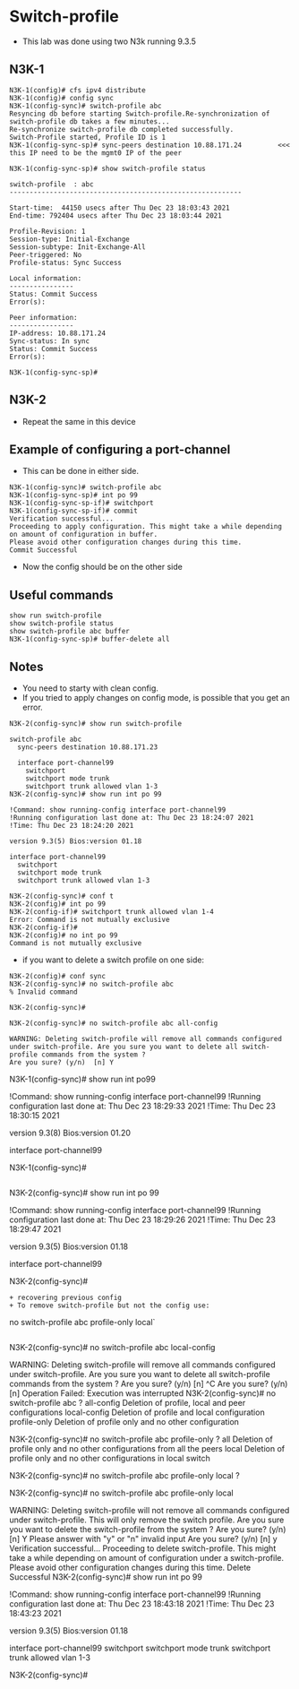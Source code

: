# Switch-profile
+ This lab was done using two N3k running 9.3.5

## N3K-1
```
N3K-1(config)# cfs ipv4 distribute 
N3K-1(config)# config sync
N3K-1(config-sync)# switch-profile abc
Resyncing db before starting Switch-profile.Re-synchronization of switch-profile db takes a few minutes...
Re-synchronize switch-profile db completed successfully.
Switch-Profile started, Profile ID is 1
N3K-1(config-sync-sp)# sync-peers destination 10.88.171.24         <<< this IP need to be the mgmt0 IP of the peer
```
```
N3K-1(config-sync-sp)# show switch-profile status 

switch-profile  : abc
----------------------------------------------------------

Start-time:  44150 usecs after Thu Dec 23 18:03:43 2021
End-time: 792404 usecs after Thu Dec 23 18:03:44 2021

Profile-Revision: 1
Session-type: Initial-Exchange
Session-subtype: Init-Exchange-All
Peer-triggered: No
Profile-status: Sync Success

Local information:
----------------
Status: Commit Success
Error(s): 

Peer information:
----------------
IP-address: 10.88.171.24
Sync-status: In sync
Status: Commit Success
Error(s): 

N3K-1(config-sync-sp)# 
```

## N3K-2
+ Repeat the same in this device

## Example of configuring a port-channel

+ This can be done in either side.

```
N3K-1(config-sync)# switch-profile abc
N3K-1(config-sync-sp)# int po 99
N3K-1(config-sync-sp-if)# switchport
N3K-1(config-sync-sp-if)# commit
Verification successful...
Proceeding to apply configuration. This might take a while depending on amount of configuration in buffer.
Please avoid other configuration changes during this time.
Commit Successful
```
+ Now the config should be on the other side

## Useful commands
```
show run switch-profile
show switch-profile status
show switch-profile abc buffer
N3K-1(config-sync-sp)# buffer-delete all
```

## Notes
+ You need to starty with clean config.
+ If you tried to apply changes on config mode, is possible that you get an error.
```
N3K-2(config-sync)# show run switch-profile 

switch-profile abc
  sync-peers destination 10.88.171.23

  interface port-channel99
    switchport
    switchport mode trunk
    switchport trunk allowed vlan 1-3
N3K-2(config-sync)# show run int po 99

!Command: show running-config interface port-channel99
!Running configuration last done at: Thu Dec 23 18:24:07 2021
!Time: Thu Dec 23 18:24:20 2021

version 9.3(5) Bios:version 01.18 

interface port-channel99
  switchport
  switchport mode trunk
  switchport trunk allowed vlan 1-3

N3K-2(config-sync)# conf t
N3K-2(config)# int po 99
N3K-2(config-if)# switchport trunk allowed vlan 1-4
Error: Command is not mutually exclusive
N3K-2(config-if)# 
N3K-2(config)# no int po 99
Command is not mutually exclusive
```

+ if you want to delete a switch profile on one side:

```
N3K-2(config)# conf sync 
N3K-2(config-sync)# no switch-profile abc
% Invalid command

N3K-2(config-sync)# 
```
```
N3K-2(config-sync)# no switch-profile abc all-config 

WARNING: Deleting switch-profile will remove all commands configured under switch-profile. Are you sure you want to delete all switch-profile commands from the system ? 
Are you sure? (y/n)  [n] Y
```
N3K-1(config-sync)# show run int po99

!Command: show running-config interface port-channel99
!Running configuration last done at: Thu Dec 23 18:29:33 2021
!Time: Thu Dec 23 18:30:15 2021

version 9.3(8) Bios:version 01.20 

interface port-channel99

N3K-1(config-sync)# 
```
```
N3K-2(config-sync)# show run int po 99

!Command: show running-config interface port-channel99
!Running configuration last done at: Thu Dec 23 18:29:26 2021
!Time: Thu Dec 23 18:29:47 2021

version 9.3(5) Bios:version 01.18 

interface port-channel99

N3K-2(config-sync)# 
```
+ recovering previous config
+ To remove switch-profile but not the config use:
```
no switch-profile abc profile-only local`
```
```
N3K-2(config-sync)# no switch-profile abc local-config 

WARNING: Deleting switch-profile will remove all commands configured under switch-profile. Are you sure you want to delete all switch-profile commands from the system ? 
Are you sure? (y/n)  [n] ^C
Are you sure? (y/n)  [n] Operation Failed: Execution was interrupted
N3K-2(config-sync)# no switch-profile abc ?
  all-config    Deletion of profile, local and peer configurations
  local-config  Deletion of profile and local configuration
  profile-only  Deletion of profile only and no other configuration

N3K-2(config-sync)# no switch-profile abc profile-only ?
  all    Deletion of profile only and no other configurations from all the
         peers 
  local  Deletion of profile only and no other configurations in local switch

N3K-2(config-sync)# no switch-profile abc profile-only local ?
  <CR>   

N3K-2(config-sync)# no switch-profile abc profile-only local

WARNING: Deleting switch-profile will not remove all commands configured under switch-profile. This will only remove the switch profile. Are you sure you want to delete the switch-profile from the system ? 
Are you sure? (y/n)  [n] Y
Please answer with "y" or "n"
invalid input
Are you sure? (y/n)  [n] y
Verification successful...
Proceeding to delete switch-profile. This might take a while depending on amount of configuration under a switch-profile.
Please avoid other configuration changes during this time.
Delete Successful
N3K-2(config-sync)# show run int po 99

!Command: show running-config interface port-channel99
!Running configuration last done at: Thu Dec 23 18:43:18 2021
!Time: Thu Dec 23 18:43:23 2021

version 9.3(5) Bios:version 01.18 

interface port-channel99
  switchport
  switchport mode trunk
  switchport trunk allowed vlan 1-3

N3K-2(config-sync)# 
```



